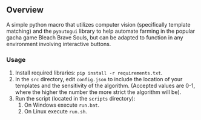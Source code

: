 ## Overview

A simple python macro that utilizes computer vision (specifically template matching) and the `pyautogui` library to help automate farming in the popular gacha game Bleach Brave Souls, but can be adapted to function in any environment involving interactive buttons.

### Usage

1. Install required libraries: `pip install -r requirements.txt`.
2. In the `src` directory, edit `config.json` to include the location of your templates and the sensitivity of the algorithm. (Accepted values are 0-1, where the higher the number the more strict the algorithm will be).
3. Run the script (located in the `scripts` directory):
   1. On Windows execute `run.bat`.
   2. On Linux execute `run.sh`.
